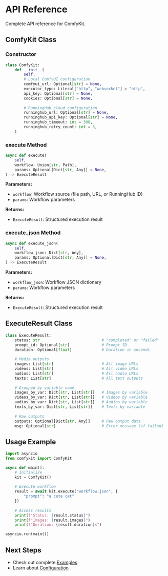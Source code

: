 # API Reference

Complete API reference for ComfyKit.

## ComfyKit Class

### Constructor

```python
class ComfyKit:
    def __init__(
        self,
        # Local ComfyUI configuration
        comfyui_url: Optional[str] = None,
        executor_type: Literal["http", "websocket"] = "http",
        api_key: Optional[str] = None,
        cookies: Optional[str] = None,
        
        # RunningHub cloud configuration
        runninghub_url: Optional[str] = None,
        runninghub_api_key: Optional[str] = None,
        runninghub_timeout: int = 300,
        runninghub_retry_count: int = 3,
    )
```

### execute Method

```python
async def execute(
    self,
    workflow: Union[str, Path],
    params: Optional[Dict[str, Any]] = None,
) -> ExecuteResult
```

**Parameters:**
- `workflow`: Workflow source (file path, URL, or RunningHub ID)
- `params`: Workflow parameters

**Returns:**
- `ExecuteResult`: Structured execution result

### execute_json Method

```python
async def execute_json(
    self,
    workflow_json: Dict[str, Any],
    params: Optional[Dict[str, Any]] = None,
) -> ExecuteResult
```

**Parameters:**
- `workflow_json`: Workflow JSON dictionary
- `params`: Workflow parameters

**Returns:**
- `ExecuteResult`: Structured execution result

## ExecuteResult Class

```python
class ExecuteResult:
    status: str                           # "completed" or "failed"
    prompt_id: Optional[str]              # Prompt ID
    duration: Optional[float]             # Duration in seconds
    
    # Media outputs
    images: List[str]                     # All image URLs
    videos: List[str]                     # All video URLs
    audios: List[str]                     # All audio URLs
    texts: List[str]                      # All text outputs
    
    # Grouped by variable name
    images_by_var: Dict[str, List[str]]   # Images by variable
    videos_by_var: Dict[str, List[str]]   # Videos by variable
    audios_by_var: Dict[str, List[str]]   # Audios by variable
    texts_by_var: Dict[str, List[str]]    # Texts by variable
    
    # Raw outputs
    outputs: Optional[Dict[str, Any]]     # Raw output data
    msg: Optional[str]                    # Error message (if failed)
```

## Usage Example

```python
import asyncio
from comfykit import ComfyKit

async def main():
    # Initialize
    kit = ComfyKit()
    
    # Execute workflow
    result = await kit.execute("workflow.json", {
        "prompt": "a cute cat"
    })
    
    # Access results
    print(f"Status: {result.status}")
    print(f"Images: {result.images}")
    print(f"Duration: {result.duration}s")

asyncio.run(main())
```

## Next Steps

- Check out complete [Examples](examples.md)
- Learn about [Configuration](configuration.md)

